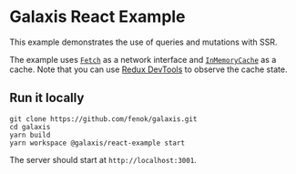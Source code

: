 # Galaxis React Example

This example demonstrates the use of queries and mutations with SSR.

The example uses <code>[Fetch](/packages/fetch#galaxis-fetch)</code> as a network interface and <code>[InMemoryCache](/packages/in-memory-cache#galaxis-in-memory-cache)</code> as a cache. Note that you can use [Redux DevTools](https://github.com/reduxjs/redux-devtools) to observe the cache state.

## Run it locally

```
git clone https://github.com/fenok/galaxis.git
cd galaxis
yarn build
yarn workspace @galaxis/react-example start
```

The server should start at `http://localhost:3001`.
